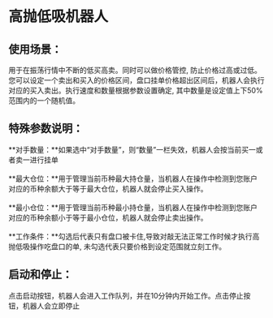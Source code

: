 # 高抛低吸机器人

## 使用场景：

用于在振荡行情中不断的低买高卖。同时可以做价格管控, 防止价格过高或过低。您可以设定一个卖出和买入的价格区间，盘口挂单价格超出区间后，机器人会执行对应的买入卖出。执行速度和数量根据参数设置确定, 其中数量是设定值上下50%范围内的一个随机值。

## 特殊参数说明：

\*\*对手数量：\*\*如果选中“对手数量”，则“数量”一栏失效，机器人会按当前买一或者卖一进行挂单\
\
\*\*最大仓位：\*\*用于管理当前币种最大持仓量，当机器人在操作中检测到您账户对应的币种余额大于等于最大仓位，机器人就会停止买入操作。\
\
\*\*最小仓位：\*\*用于管理当前币种最小持仓量，当机器人在操作中检测到您账户对应的币种余额小于等于最小仓位，机器人就会停止卖出操作。\
\
\*\*工作条件：\*\*勾选后代表只有盘口被卡住,导致对敲无法正常工作时候才执行高抛低吸操作吃盘口的单, 未勾选代表只要价格到设定范围就立刻工作。

## 启动和停止：

点击启动按钮，机器人会进入工作队列，并在10分钟内开始工作。点击停止按钮，机器人会立即停止
